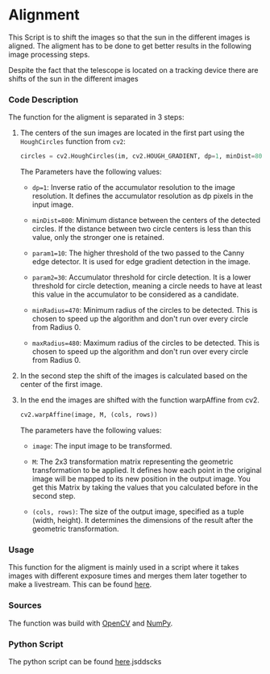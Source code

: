 # Alignment
This Script is to shift the images so that the sun in the different images is aligned. The aligment has to be done to get better results in the following image processing steps. 

Despite the fact that the telescope is located on a tracking device there are shifts of the sun in the different images

### Code Description
The function for the aligment is separated in 3 steps: 

1. The centers of the sun images are located in the first part using the `HoughCircles` function from `cv2`:

    ```python
    circles = cv2.HoughCircles(im, cv2.HOUGH_GRADIENT, dp=1, minDist=800, param1=10, param2=30, minRadius=470, maxRadius=480)
    ```
    The Parameters have the following values:
    
    - `dp=1`: Inverse ratio of the accumulator resolution to the image resolution. It defines the accumulator resolution as dp pixels in the input image.

    - `minDist=800`: Minimum distance between the centers of the detected circles. If the distance between two circle centers is less than this value, only the stronger one is retained.

    - `param1=10`: The higher threshold of the two passed to the Canny edge detector. It is used for edge gradient detection in the image.

    - `param2=30`: Accumulator threshold for circle detection. It is a lower threshold for circle detection, meaning a circle needs to have at least this value in the accumulator to be considered as a candidate.

    - `minRadius=470`: Minimum radius of the circles to be detected. This is chosen to speed up the algorithm and don't run over every circle from Radius 0.

    - `maxRadius=480`: Maximum radius of the circles to be detected. This is chosen to speed up the algorithm and don't run over every circle from Radius 0.



2. In the second step the shift of the images is calculated based on the center of the first image.

3. In the end the images are shifted with the function warpAffine from cv2.
    ```python
    cv2.warpAffine(image, M, (cols, rows))
    ```
    The parameters have the following values:
    - `image`: The input image to be transformed.

    - `M`: The 2x3 transformation matrix representing the geometric transformation to be applied. It defines how each point in the original image will be mapped to its new position in the output image. You get this Matrix by taking the values that you calculated before in the second step.

    - `(cols, rows)`: The size of the output image, specified as a tuple (width, height). It determines the dimensions of the result after the geometric transformation.



### Usage 
This function for the aligment is mainly used in a script where it takes images with different exposure times and merges them later together to make a livestream. This can be found [here](https://github.com/pmodwrc/halpha/blob/main/sun_catching/livestream.py).

### Sources
The function was build with [OpenCV](https://docs.opencv.org/4.x/index.html) and [NumPy](https://numpy.org/doc/).

### Python Script
The python script can be found [here](https://github.com/pmodwrc/halpha/blob/main/sun_catching/alignment.py).jsddscks



